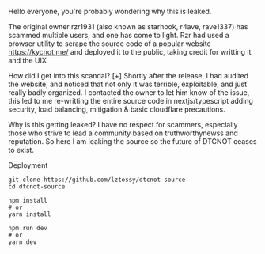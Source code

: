 Hello everyone, you're probably wondering why this is leaked.

The original owner rzr1931 (also known as starhook, r4ave, rave1337) has scammed multiple users, and one has come to light.
Rzr had used a browser utility to scrape the source code of a popular website https://kycnot.me/ and deployed it to the public, taking credit for writting it and the UIX

How did I get into this scandal? 
[+] Shortly after the release, I had audited the website, and noticed that not only it was terrible, exploitable, and just really badly organized. I contacted the owner to let him know of the issue, this led to me re-writting the entire source code in nextjs/typescript
adding security, load balancing, mitigation & basic cloudflare precautions. 

Why is this getting leaked?
I have no respect for scammers, especially those who strive to lead a community based on truthworthynewss and reputation. So here I am leaking the source so the future of DTCNOT ceases to exist.

Deployment
```
git clone https://github.com/lztossy/dtcnot-source
cd dtcnot-source
```
```
npm install
# or
yarn install
```
```
npm run dev
# or
yarn dev
```
